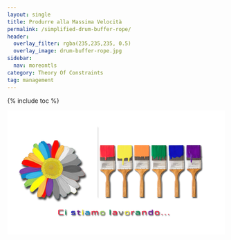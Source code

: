 ```yaml
---
layout: single
title: Produrre alla Massima Velocità
permalink: /simplified-drum-buffer-rope/
header:
  overlay_filter: rgba(235,235,235, 0.5)
  overlay_image: drum-buffer-rope.jpg
sidebar: 
  nav: moreontls
category: Theory Of Constraints
tag: management
---
```

{% include toc %}

![](/images/work-in-progress.png)